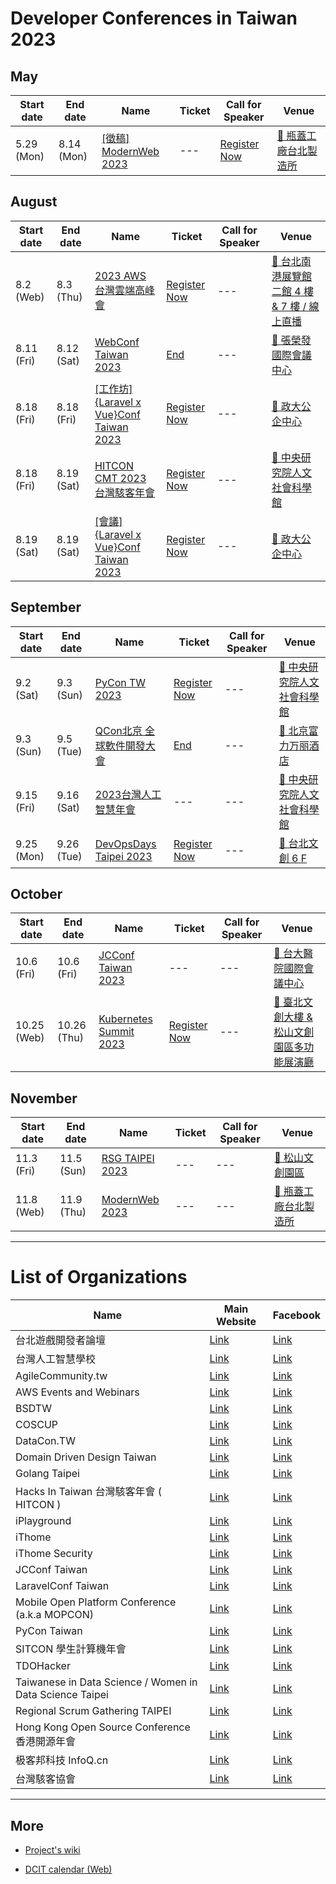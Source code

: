 # Developer Conferences in Taiwan 2023

## May

| Start date | End date | Name | Ticket | Call for Speaker | Venue |
| ---------- | -------- | ---- | ------ | ---------------- | ----- |
| 5.29 (Mon) | 8.14 (Mon) | [[徵稿] ModernWeb 2023](https://modernweb.tw/) | --- | [Register Now](https://forms.gle/h6MdWCKNneqCx44K7) | [🛵 瓶蓋工廠台北製造所](https://maps.google.com/?q=%E7%93%B6%E8%93%8B%E5%B7%A5%E5%BB%A0%E5%8F%B0%E5%8C%97%E8%A3%BD%E9%80%A0%E6%89%80) |

## August

| Start date | End date | Name | Ticket | Call for Speaker | Venue |
| ---------- | -------- | ---- | ------ | ---------------- | ----- |
| 8.2 (Web) | 8.3 (Thu) | [2023 AWS 台灣雲端高峰會](https://aws.amazon.com/tw/events/taiwan/aws-summit-2023/) | [Register Now](https://pages.awscloud.com/tw-summit-2023_Registration.html) | --- | [🛵 台北南港展覽館二館 4 樓 & 7 樓 / 線上直播](https://maps.google.com/?q=%E5%8F%B0%E5%8C%97%E5%8D%97%E6%B8%AF%E5%B1%95%E8%A6%BD%E9%A4%A8%E4%BA%8C%E9%A4%A8%204%20%E6%A8%93%20&%207%20%E6%A8%93%20/%20%E7%B7%9A%E4%B8%8A%E7%9B%B4%E6%92%AD) |
| 8.11 (Fri) | 8.12 (Sat) | [WebConf Taiwan 2023](https://webconf.tw/) | [End](https://www.accupass.com/event/2306070448221749426689) | --- | [🛵 張榮發國際會議中心](https://maps.google.com/?q=%E5%BC%B5%E6%A6%AE%E7%99%BC%E5%9C%8B%E9%9A%9B%E6%9C%83%E8%AD%B0%E4%B8%AD%E5%BF%83) |
| 8.18 (Fri) | 8.18 (Fri) | [[工作坊] {Laravel x Vue}Conf Taiwan 2023](https://laravelconf.tw/) | [Register Now](https://events.laravel-dojo.com/events/44) | --- | [🛵 政大公企中心](https://maps.google.com/?q=%E6%94%BF%E5%A4%A7%E5%85%AC%E4%BC%81%E4%B8%AD%E5%BF%83) |
| 8.18 (Fri) | 8.19 (Sat) | [HITCON CMT 2023 台灣駭客年會](https://hitcon.org/2023/CMT/) | [Register Now](https://hitcon.kktix.cc/events/hitcon-cmt-2023) | --- | [🛵 中央研究院人文社會科學館](https://maps.google.com/?q=%E4%B8%AD%E5%A4%AE%E7%A0%94%E7%A9%B6%E9%99%A2%E4%BA%BA%E6%96%87%E7%A4%BE%E6%9C%83%E7%A7%91%E5%AD%B8%E9%A4%A8) |
| 8.19 (Sat) | 8.19 (Sat) | [[會議] {Laravel x Vue}Conf Taiwan 2023](https://laravelconf.tw/) | [Register Now](https://events.laravel-dojo.com/events/44) | --- | [🛵 政大公企中心](https://maps.google.com/?q=%E6%94%BF%E5%A4%A7%E5%85%AC%E4%BC%81%E4%B8%AD%E5%BF%83) |

## September

| Start date | End date | Name | Ticket | Call for Speaker | Venue |
| ---------- | -------- | ---- | ------ | ---------------- | ----- |
| 9.2 (Sat) | 9.3 (Sun) | [PyCon TW 2023](https://tw.pycon.org/2023) | [Register Now](https://tw.pycon.org/2023/zh-hant/registration/tickets) | --- | [🛵 中央研究院人文社會科學館](https://maps.google.com/?q=%E4%B8%AD%E5%A4%AE%E7%A0%94%E7%A9%B6%E9%99%A2%E4%BA%BA%E6%96%87%E7%A4%BE%E6%9C%83%E7%A7%91%E5%AD%B8%E9%A4%A8) |
| 9.3 (Sun) | 9.5 (Tue) | [QCon北京 全球軟件開發大會](https://qcon.infoq.cn/202309/beijing) | [End](https://qcon.infoq.cn/202309/beijing/apply) | --- | [🛫 北京富力万丽酒店](https://maps.google.com/?q=%E5%8C%97%E4%BA%AC%E5%AF%8C%E5%8A%9B%E4%B8%87%E4%B8%BD%E9%85%92%E5%BA%97) |
| 9.15 (Fri) | 9.16 (Sat) | [2023台灣人工智慧年會](https://www.facebook.com/events/3458055794476369/) | --- | --- | [🛵 中央研究院人文社會科學館](https://maps.google.com/?q=%E4%B8%AD%E5%A4%AE%E7%A0%94%E7%A9%B6%E9%99%A2%E4%BA%BA%E6%96%87%E7%A4%BE%E6%9C%83%E7%A7%91%E5%AD%B8%E9%A4%A8) |
| 9.25 (Mon) | 9.26 (Tue) | [DevOpsDays Taipei 2023](https://devopsdays.tw) | [Register Now](https://devopsdays.tw/2023/#ticket) | --- | [🛵 台北文創 6 F](https://maps.google.com/?q=%E5%8F%B0%E5%8C%97%E6%96%87%E5%89%B5%206%20F) |

## October

| Start date | End date | Name | Ticket | Call for Speaker | Venue |
| ---------- | -------- | ---- | ------ | ---------------- | ----- |
| 10.6 (Fri) | 10.6 (Fri) | [JCConf Taiwan 2023](https://jcconf.tw/) | --- | --- | [🛵 台大醫院國際會議中心](https://maps.google.com/?q=%E5%8F%B0%E5%A4%A7%E9%86%AB%E9%99%A2%E5%9C%8B%E9%9A%9B%E6%9C%83%E8%AD%B0%E4%B8%AD%E5%BF%83) |
| 10.25 (Web) | 10.26 (Thu) | [Kubernetes Summit 2023](https://k8s.ithome.com.tw/) | [Register Now](https://k8s.ithome.com.tw/2023/ticket) | --- | [🛵 臺北文創大樓 & 松山文創園區多功能展演廳](https://maps.google.com/?q=%E8%87%BA%E5%8C%97%E6%96%87%E5%89%B5%E5%A4%A7%E6%A8%93%20&%20%E6%9D%BE%E5%B1%B1%E6%96%87%E5%89%B5%E5%9C%92%E5%8D%80%E5%A4%9A%E5%8A%9F%E8%83%BD%E5%B1%95%E6%BC%94%E5%BB%B3) |

## November

| Start date | End date | Name | Ticket | Call for Speaker | Venue |
| ---------- | -------- | ---- | ------ | ---------------- | ----- |
| 11.3 (Fri) | 11.5 (Sun) | [RSG TAIPEI 2023](https://rsg.taipei/) | --- | --- | [🛵 松山文創園區](https://maps.google.com/?q=%E6%9D%BE%E5%B1%B1%E6%96%87%E5%89%B5%E5%9C%92%E5%8D%80) |
| 11.8 (Web) | 11.9 (Thu) | [ModernWeb 2023](https://modernweb.tw/) | --- | --- | [🛵 瓶蓋工廠台北製造所](https://maps.google.com/?q=%E7%93%B6%E8%93%8B%E5%B7%A5%E5%BB%A0%E5%8F%B0%E5%8C%97%E8%A3%BD%E9%80%A0%E6%89%80) |

---

# List of Organizations

| Name | Main Website | Facebook |
| ---- | ------------ | -------- |
| 台北遊戲開發者論壇 | [Link](https://tgdf.tw/) | [Link](https://www.facebook.com/TGDF.Official/) |
| 台灣人工智慧學校 | [Link](https://aiacademy.tw/) | [Link](https://www.facebook.com/aiacademy.tw/) |
| AgileCommunity.tw | [Link](https://agilecommunity.tw/) | [Link](https://www.facebook.com/AgileCommunity.tw/) |
| AWS Events and Webinars | [Link](https://aws.amazon.com/events) | [Link](https://www.facebook.com/amazonwebservices) |
| BSDTW | [Link](https://bsdtw.org/) | [Link](https://www.facebook.com/BSDTW/) |
| COSCUP | [Link](https://coscup.org/) | [Link](https://www.facebook.com/coscup/) |
| DataCon.TW | [Link](https://datacon.tw/) | [Link](https://zh-tw.facebook.com/datacon.tw/) |
| Domain Driven Design Taiwan | [Link](https://www.ddd-tw.com/) | [Link](https://www.facebook.com/DDDCommunity.tw/) |
| Golang Taipei | [Link](https://www.meetup.com/golang-taipei-meetup) | [Link](https://www.facebook.com/groups/269001993248363) |
| Hacks In Taiwan 台灣駭客年會 ( HITCON ) | [Link](https://hitcon.org/) | [Link](https://www.facebook.com/HITCON) |
| iPlayground | [Link](https://iplayground.io/) | [Link](https://www.facebook.com/theiPlayground) |
| iThome | [Link](https://www.ithome.com.tw/) | [Link](https://zh-tw.facebook.com/ithomeonline) |
| iThome Security | [Link](https://www.ithome.com.tw/) | [Link](https://zh-tw.facebook.com/ithomecyber) |
| JCConf Taiwan | [Link](https://jcconf.tw/) | [Link](https://www.facebook.com/jcconf/) |
| LaravelConf Taiwan | [Link](https://laravelconf.tw/) | [Link](https://zh-tw.facebook.com/laravelconftw/) |
| Mobile Open Platform Conference (a.k.a MOPCON) | [Link](https://mopcon.org/) | [Link](https://zh-tw.facebook.com/mopcon/) |
| PyCon Taiwan | [Link](https://tw.pycon.org/) | [Link](https://zh-tw.facebook.com/pycontw/) |
| SITCON 學生計算機年會 | [Link](https://sitcon.org/) | [Link](https://sitcon.org/fb) |
| TDOHacker | [Link](http://tdohacker.org/) | [Link](https://www.facebook.com/tdohacker) |
| Taiwanese in Data Science / Women in Data Science Taipei | [Link](https://www.widstaipei.org/) | [Link](https://www.facebook.com/TWiDataScience/) |
| Regional Scrum Gathering TAIPEI | [Link](https://rsg.taipei/) | [Link](https://www.facebook.com/rsgtaipei) |
| Hong Kong Open Source Conference 香港開源年會 | [Link](https://hkoscon.org/) | [Link](https://www.facebook.com/hkoscon/) |
| 极客邦科技 InfoQ.cn | [Link](https://www.infoq.cn/) | [Link](https://weibo.com/p/1006061746173800/hom) |
| 台灣駭客協會 | [Link](https://hacker.org.tw/) | [Link](https://www.facebook.com/HackersInTaiwan) |

---

## More


 - [Project's wiki](https://github.com/IvanWei/developer-conferences-in-taiwan/wiki)
    
 - [DCIT calendar (Web)](https://dcit.ivanwei.co/)
    
